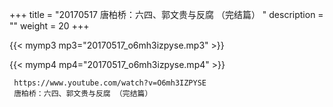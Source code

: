 +++
title = "20170517  唐柏桥：六四、郭文贵与反腐 （完结篇） "
description = ""
weight = 20
+++

{{< mymp3 mp3="20170517_o6mh3izpyse.mp3" >}}

{{< mymp4 mp4="20170517_o6mh3izpyse.mp4" >}}

     
     https://www.youtube.com/watch?v=O6mh3IZPYSE 
     唐柏桥：六四、郭文贵与反腐 （完结篇） 
